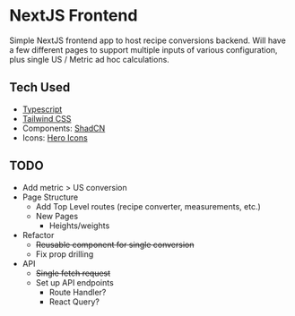 # NextJS Frontend

Simple NextJS frontend app to host recipe conversions backend. Will have a few different pages to support multiple inputs of various configuration, plus single US / Metric ad hoc calculations.

## Tech Used

- [Typescript](https://www.typescriptlang.org/docs/)
- [Tailwind CSS](https://tailwindcss.com/docs/guides/nextjs)
- Components: [ShadCN](https://ui.shadcn.com/docs)
- Icons: [Hero Icons](https://heroicons.com/)

## TODO
- Add metric > US conversion
- Page Structure
  - Add Top Level routes (recipe converter, measurements, etc.)
  - New Pages
    - Heights/weights
- Refactor
  - ~~Reusable component for single conversion~~
  - Fix prop drilling
- API
  - ~~Single fetch request~~
  - Set up API endpoints
    - Route Handler?
    - React Query?